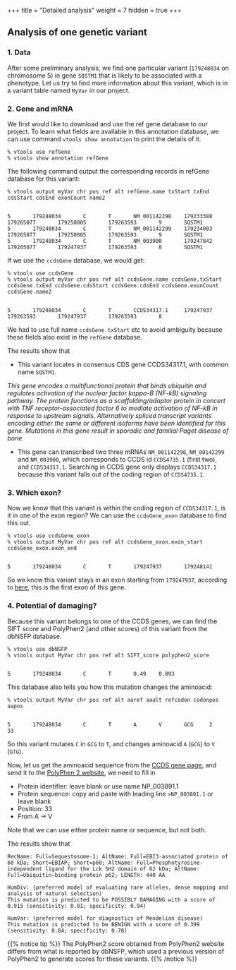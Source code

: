 +++
title = "Detailed analysis"
weight = 7
hidden = true
+++


## Analysis of one genetic variant



### 1. Data

After some preliminary analysis, we find one particular variant (`179248034` on chromosome 5) in gene `SQSTM1` that is likely to be associated with a phenotype. Let us try to find more information about this variant, which is in a variant table named `MyVar` in our project. 



### 2. Gene and mRNA

We first would like to download and use the ref gene database to our project. To learn what fields are available in this annotation database, we can use command `vtools show annotation` to print the details of it. 



    % vtools use refGene
    % vtools show annotation refGene
    

The following command output the corresponding records in refGene database for this variant: 



    % vtools output myVar chr pos ref alt refGene.name txStart txEnd cdsStart cdsEnd exonCount name2
    

    5       179248034       C       T       NM_001142298    179233388       179265077       179250005       179263593       9       SQSTM1
    5       179248034       C       T       NM_001142299    179234003       179265077       179250005       179263593       9       SQSTM1
    5       179248034       C       T       NM_003900       179247842       179265077       179247937       179263593       8       SQSTM1
    

If we use the `ccdsGene` database, we would get: 



    % vtools use ccdsGene
    % vtools output myVar chr pos ref alt ccdsGene.name ccdsGene.txStart ccdsGene.txEnd ccdsGene.cdsStart ccdsGene.cdsEnd ccdsGene.exonCount ccdsGene.name2
    

    5       179248034       C       T       CCDS34317.1     179247937       179263593       179247937       179263593       8
    

We had to use full name `ccdsGene.txStart` etc to avoid ambiguity because these fields also exist in the `refGene` database. 

The results show that 



*   This variant locates in consensus CDS gene CCDS34317.1, with common name `SQSTM1`. 

*This gene encodes a multifunctional protein that binds ubiquitin and regulates activation of the nuclear factor kappa-B (NF-kB) signaling pathway. The protein functions as a scaffolding/adaptor protein in concert with TNF receptor-associated factor 6 to mediate activation of NF-kB in response to upstream signals. Alternatively spliced transcript variants encoding either the same or different isoforms have been identified for this gene. Mutations in this gene result in sporadic and familial Paget disease of bone.* 



*   This gene can transcribed two three mRNAs `NM_001142298`, `NM_00142299` and `NM_003900`, which corresponds to CCDS id `CCDS4735.1` (first two), and `CCDS34317.1`. Searching in CCDS gene only displays `CCDS34317.1` because this variant falls out of the coding region of `CCDS4735.1`. 



### 3. Which exon?

Now we know that this variant is within the coding region of `CCDS34317.1`, is it in one of the exon region? We can use the `ccdsGene_exon` database to find this out. 



    % vtools use ccdsGene_exon
    % vtools output MyVar chr pos ref alt ccdsGene_exon.exon_start ccdsGene_exon.exon_end                        
    

    5       179248034       C       T       179247937       179248141
    

So we know this variant stays in an exon starting from `179247937`, according to [here][1], this is the first exon of this gene. 



### 4. Potential of damaging?

Because this variant belongs to one of the CCDS genes, we can find the SIFT score and PolyPhen2 (and other scores) of this variant from the dbNSFP database. 



    % vtools use dbNSFP
    % vtools output MyVar chr pos ref alt SIFT_score polyphen2_score
    

    5       179248034       C       T       0.49    0.893
    

This database also tells you how this mutation changes the aminoacid: 



    % vtools output MyVar chr pos ref alt aaref aaalt refcodon codonpos aapos
    

    5       179248034       C       T       A       V       GCG     2       33
    

So this variant mutates `C` in `GCG` to `T`, and changes aminoacid `A` (`GCG`) to `V` (`GTG`). 

Now, let us get the aminoacid sequence from the [CCDS gene page][1], and send it to the [PolyPhen 2 website][2], we need to fill in 

*   Protein identifier: leave blank or use name NP_003891.1 
*   Protein sequence: copy and paste with leading line `>NP_003891.1` or leave blank 
*   Position: 33 
*   From A -> V 

Note that we can use either protein name or sequence, but not both. 

The results show that 



    RecName: Full=Sequestosome-1; AltName: Full=EBI3-associated protein of 60 kDa; Short=EBIAP; Short=p60; AltName: Full=Phosphotyrosine-independent ligand for the Lck SH2 domain of 62 kDa; AltName: Full=Ubiquitin-binding protein p62; LENGTH: 440 AA
    
    HumDiv: (preferred model of evaluating rare alleles, dense mapping and analysis of natural selection)
    This mutation is predicted to be POSSIBLY DAMAGING with a score of 0.915 (sensitivity: 0.81; specificity: 0.94)
    
    HumVar: (preferred model for diagnostics of Mendelian disease)
    This mutation is predicted to be BENIGN with a score of 0.399 (sensitivity: 0.84; specificity: 0.78)
    
    


{{% notice tip %}}
The PolyPhen2 score obtained from PolyPhen2 website differs from what is reported by dbNSFP, which used a previous version of PolyPhen2 to generate scores for these variants.
{{% /notice %}}

 [1]: http://www.ncbi.nlm.nih.gov/CCDS/CcdsBrowse.cgi?REQUEST=CCDS&ORGANISM=0&BUILDS=CURRENTBUILDS&DATA=CCDS34317.1
 [2]: http://genetics.bwh.harvard.edu/pph2/
